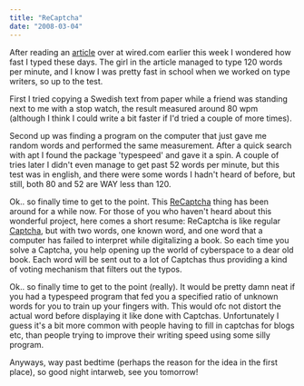 ```yaml
---
title: "ReCaptcha"
date: "2008-03-04"
---
```


After reading an [article][1] over at wired.com earlier this week I wondered how fast I typed these days. The girl in the article managed to type 120 words per minute, and I know I was pretty fast in school when we worked on type writers, so up to the test.

First I tried copying a Swedish text from paper while a friend was standing next to me with a stop watch, the result measured around 80 wpm (although I think I could write a bit faster if I'd tried a couple of more times).

Second up was finding a program on the computer that just gave me random words and performed the same measurement. After a quick search with apt I found the package 'typespeed' and gave it a spin. A couple of tries later I didn't even manage to get past 52 words per minute, but this test was in english, and there were some words I hadn't heard of before, but still, both 80 and 52 are WAY less than 120.

Ok.. so finally time to get to the point. This [ReCaptcha][2] thing has been around for a while now. For those of you who haven't heard about this wonderful project, here comes a short resume: ReCaptcha is like regular [Captcha][3], but with two words, one known word, and one word that a computer has failed to interpret while digitalizing a book. So each time you solve a Captcha, you help opening up the world of cyberspace to a dear old book. Each word will be sent out to a lot of Captchas thus providing a kind of voting mechanism that filters out the typos.

Ok.. so finally time to get to the point (really). It would be pretty damn neat if you had a typespeed program that fed you a specified ratio of unknown words for you to train up your fingers with. This would ofc not distort the actual word before displaying it like done with Captchas. Unfortunately I guess it's a bit more common with people having to fill in captchas for blogs etc, than people trying to improve their writing speed using some silly program.

Anyways, way past bedtime (perhaps the reason for the idea in the first place), so good night intarweb, see you tomorrow!

[1]: https://web.archive.org/web/20080505095704/http://www.wired.com/medtech/health/magazine/16-03/ff_autism
[2]: http://recaptcha.net/
[3]: http://en.wikipedia.org/wiki/Captcha
